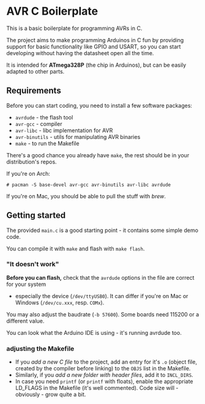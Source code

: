 # AVR C Boilerplate

This is a basic boilerplate for programming AVRs in C.

The project aims to make programming Arduinos in C fun by
providing support for basic functionality like GPIO and USART,
so you can start developing without having the datasheet open
all the time.

It is intended for **ATmega328P** (the chip in Arduinos),
but can be easily adapted to other parts.

## Requirements

Before you can start coding, you need to install a few software packages:

- `avrdude` - the flash tool
- `avr-gcc` - compiler
- `avr-libc` - libc implementation for AVR
- `avr-binutils` - utils for manipulating AVR binaries
- `make` - to run the Makefile

There's a good chance you already have `make`, the rest should be in your
distribution's repos.

If you're on Arch:

```
# pacman -S base-devel avr-gcc avr-binutils avr-libc avrdude
```

If you're on Mac, you should be able to pull the stuff with *brew*.

## Getting started

The provided `main.c` is a good starting point - it contains some simple demo code.

You can compile it with `make` and flash with `make flash`.

### "It doesn't work"

**Before you can flash,** check that the `avrdude` options in the file are correct for your system
- especially the device (`/dev/ttyUSB0`). It can differ if you're on Mac or Windows (`/dev/cu.xxx`, resp. `COMx`).

You may also adjust the baudrate (`-b 57600`). Some boards need 115200 or a different value.

You can look what the Arduino IDE is using - it's running avrdude too.

### adjusting the Makefile

- If you *add a new C file* to the project, add an entry for it's `.o` (object file,
created by the compiler before linking) to the `OBJS` list in the Makefile.
- Similarly, if you *add a new folder with header files*, add it to `INCL_DIRS`.
- In case you need `printf` (or `printf` with floats), enable the appropriate LD_FLAGS in the Makefile (it's well
commented). Code size will - obviously - grow quite a bit.
